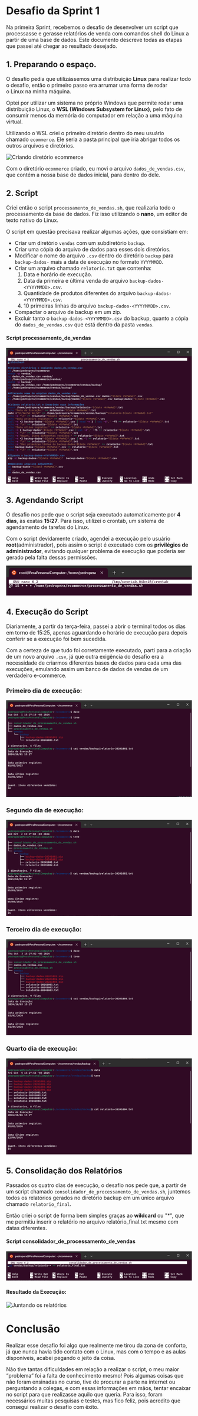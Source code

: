# Desafio da Sprint 1
Na primeira Sprint, recebemos o desafio de desenvolver um script que processasse e gerasse relatórios de venda com comandos shell do Linux a partir de uma base de dados. Este documento descreve todas as etapas que passei até chegar ao resultado desejado.

## 1. Preparando o espaço.
O desafio pedia que utilizássemos uma distribuição **Linux** para realizar todo o desafio, então o primeiro passo era arrumar uma forma de rodar o Linux na minha máquina.

Optei por utilizar um sistema no próprio Windows que permite rodar uma distribuição Linux, o **WSL (Windows Subsystem for Linux)**, pelo fato de consumir menos da memória do computador em relação a uma máquina virtual.

Utilizando o WSL criei o primeiro diretório dentro do meu usuário chamado ```ecommerce```. Ele seria a pasta principal que iria abrigar todos os outros arquivos e diretórios.

![Criando diretório ecommerce](../evidencias/criando_diretório_ecommerce.png)

Com o diretório ```ecommerce``` criado, eu movi o arquivo ```dados_de_vendas.csv```, que contém a nossa base de dados inicial, para dentro do dele.

## 2. Script
Criei então o script ```processamento_de_vendas.sh```, que realizaria todo o processamento da base de dados. Fiz isso utilizando o **nano**, um editor de texto nativo do Linux.

O script em questão precisava realizar algumas ações, que consistiam em:
- Criar um diretório ```vendas``` com um subdiretório ```backup```.
- Criar uma cópia do arquivo de dados para esses dois diretórios.
- Modificar o nome do arquivo ```.csv``` dentro do diretório ```backup``` para ```backup-dados-``` mais a data de execução no formato ```YYYYMMDD```.
- Criar um arquivo chamado ```relatorio.txt``` que contenha:
  1. Data e horário de execução.
  2. Data da primeira e última venda do arquivo ```backup-dados-<YYYYMMDD>.csv```.
  3. Quantidade de produtos diferentes do arquivo ```backup-dados-<YYYYMMDD>.csv```.
  4. 10 primeiras linhas do arquivo ```backup-dados-<YYYYMMDD>.csv```.
- Compactar o arquivo de backup em um zip.
- Excluir tanto o ```backup-dados-<YYYYMMDD>.csv``` do backup, quanto a cópia do ```dados_de_vendas.csv``` que está dentro da pasta ```vendas```.

#### Script processamento_de_vendas
![Criando script "processamento_de_vendas"](../evidencias/script_processamento.png)

## 3. Agendando Script
O desafio nos pede que o script seja executado automaticamente por **4 dias**, às exatas **15:27**.
Para isso, utilizei o crontab, um sistema de agendamento de tarefas do Linux.

Com o script devidamente criado, agendei a execução pelo usuário **root**(administrador), pois assim o script é executado com os **privilégios de administrador**, evitando qualquer problema de execução que poderia ser gerado pela falta dessas permissões.

![Adicionando tarefa](../evidencias/adicionando_tarefa.png)

## 4. Execução do Script
Diariamente, a partir da terça-feira, passei a abrir o terminal todos os dias em torno de 15:25, apenas aguardando o horário de execução para depois conferir se a execução foi bem sucedida.

Com a certeza de que tudo foi corretamente executado, parti para a criação de um novo arquivo ```.csv```, já que outra exigência do desafio era a necessidade de criarmos diferentes bases de dados para cada uma das execuções, emulando assim um banco de dados de vendas de um verdadeiro e-commerce.

### Primeiro dia de execução:
![Primeiro dia de execução do scripr "processamento_de_vendas"](../evidencias/1.primeira_execução.png)

### Segundo dia de execução:
![Segundo dia de execução do scripr "processamento_de_vendas"](../evidencias/2.segunda_execução.png)

### Terceiro dia de execução:
![Terceiro dia de execução do scripr "processamento_de_vendas"](../evidencias/3.terceira_execução.png)

### Quarto dia de execução:
![Quarto dia de execução do scripr "processamento_de_vendas"](../evidencias/4.quarta_execução.png)


## 5. Consolidação dos Relatórios
Passados os quatro dias de execução, o desafio nos pede que, a partir de um script chamado ```consolidador_de_processamento_de_vendas.sh```, juntemos todos os relatórios gerados no diretório backup em um único arquivo chamado ```relatorio_final```. 

Então criei o script de forma bem simples graças ao **wildcard** ou "*", que me permitiu inserir o relatório no arquivo relatório_final.txt mesmo com datas diferentes.

#### Script consolidador_de_processamento_de_vendas
![Juntando os relatórios](../evidencias/script_consolidador.png)

#### Resultado da Execução:
![Juntando os relatórios](../evidencias/consolidando_relatórios.png)

# Conclusão
Realizar esse desafio foi algo que realmente me tirou da zona de conforto, já que nunca havia tido contato com o Linux, mas com o tempo e as aulas disponíveis, acabei pegando o jeito da coisa. 

Não tive tantas dificuldades em relação a realizar o script, o meu maior “problema” foi a falta de conhecimento mesmo! Pois algumas coisas que não foram ensinadas no curso, tive de procurar a parte na internet ou perguntando a colegas, e com essas informações em mãos, tentar encaixar no script para que realizasse aquilo que queria. Para isso, foram necessários muitas pesquisas e testes, mas fico feliz, pois acredito que consegui realizar o desafio com êxito.
